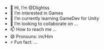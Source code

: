 - 👋 Hi, I’m @Dlightss
- 👀 I’m interested in Games
- 🌱 I’m currently learning GameDev for Unity
- 💞️ I’m looking to collaborate on ...
- 📫 How to reach me ...
- 😄 Pronouns: im/Him
- ⚡ Fun fact: ...

<!---
Dlightss/Dlightss is a ✨ special ✨ repository because its `README.md` (this file) appears on your GitHub profile.
You can click the Preview link to take a look at your changes.
--->
